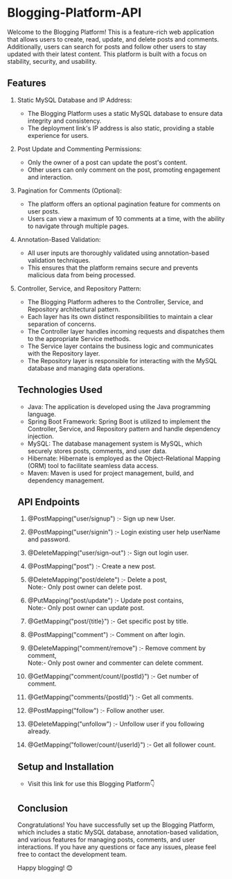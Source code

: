 # Blogging-Platform-API
Welcome to the Blogging Platform! This is a feature-rich web application that allows users to create, read, update, and delete posts and comments. Additionally, users can search for posts and follow other users to stay updated with their latest content. This platform is built with a focus on stability, security, and usability.

## Features
1. Static MySQL Database and IP Address:

    * The Blogging Platform uses a static MySQL database to ensure data integrity and consistency.
    * The deployment link's IP address is also static, providing a stable experience for users.
2. Post Update and Commenting Permissions:

    * Only the owner of a post can update the post's content.
    * Other users can only comment on the post, promoting engagement and interaction.
3. Pagination for Comments (Optional):

    *  The platform offers an optional pagination feature for comments on user posts.
    * Users can view a maximum of 10 comments at a time, with the ability to navigate through multiple pages.
4. Annotation-Based Validation:

    * All user inputs are thoroughly validated using annotation-based validation techniques.
    * This ensures that the platform remains secure and prevents malicious data from being processed.
5. Controller, Service, and Repository Pattern:

    * The Blogging Platform adheres to the Controller, Service, and Repository architectural pattern.
    * Each layer has its own distinct responsibilities to maintain a clear separation of concerns.
    * The Controller layer handles incoming requests and dispatches them to the appropriate Service methods.
    * The Service layer contains the business logic and communicates with the Repository layer.
    * The Repository layer is responsible for interacting with the MySQL database and managing data operations.

    ## Technologies Used
    * Java: The application is developed using the Java programming language.
    * Spring Boot Framework: Spring Boot is utilized to implement the Controller, Service, and Repository pattern and handle dependency injection.
    * MySQL: The database management system is MySQL, which securely stores posts, comments, and user data.
    * Hibernate: Hibernate is employed as the Object-Relational Mapping (ORM) tool to facilitate seamless data access.
    * Maven: Maven is used for project management, build, and dependency management.

    ## API Endpoints
    1. @PostMapping("user/signup") :- Sign up new User.

    2. @PostMapping("user/signin") :- Login existing user help userName and password.
    3. @DeleteMapping("user/sign-out") :- Sign out login user.
    4. @PostMapping("post") :- Create a new post.
    5. @DeleteMapping("post/delete") :- Delete a post, \
    Note:- Only post owner can delete post.
    6. @PutMapping("post/update") :- Update post contains,\
    Note:- Only post owner can update post.
    7. @GetMapping("post/{title}") :- Get specific post by title.
    8. @PostMapping("comment") :- Comment on after login.
    9. @DeleteMapping("comment/remove") :- Remove comment by comment,\
    Note:- Only post owner and commenter can delete comment.
    10. @GetMapping("comment/count/{postId}") :- Get number of comment.
    11. @GetMapping("comments/{postId}") :- Get all comments.
    12. @PostMapping("follow") :- Follow another user.
    13. @DeleteMapping("unfollow") :- Unfollow user if you following already.
    14. @GetMapping("follower/count/{userId}") :- Get all follower count.

    ## Setup and Installation
    * Visit this link for use this Blogging Platform👇
    

    ## Conclusion
    Congratulations! You have successfully set up the Blogging Platform, which includes a static MySQL database, annotation-based validation, and various features for managing posts, comments, and user interactions. If you have any questions or face any issues, please feel free to contact the development team.

    Happy blogging! 😊